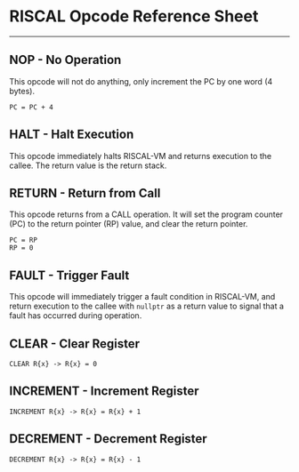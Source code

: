 # RISCAL Opcode Reference Sheet
---
## NOP - No Operation
This opcode will not do anything, only increment the PC by one word (4 bytes).
```
PC = PC + 4
```

## HALT - Halt Execution
This opcode immediately halts RISCAL-VM and returns execution to the callee. The return value is the return stack.

## RETURN - Return from Call
This opcode returns from a CALL operation. It will set the program counter (PC) to the return pointer (RP) value, and clear the return pointer.
```
PC = RP
RP = 0
```

## FAULT - Trigger Fault
This opcode will immediately trigger a fault condition in RISCAL-VM, and return execution to the callee with `nullptr` as a return value to signal that a fault has occurred during operation.

## CLEAR - Clear Register
```
CLEAR R{x} -> R{x} = 0
```

## INCREMENT - Increment Register
```
INCREMENT R{x} -> R{x} = R{x} + 1
```

## DECREMENT - Decrement Register
```
DECREMENT R{x} -> R{x} = R{x} - 1
```
